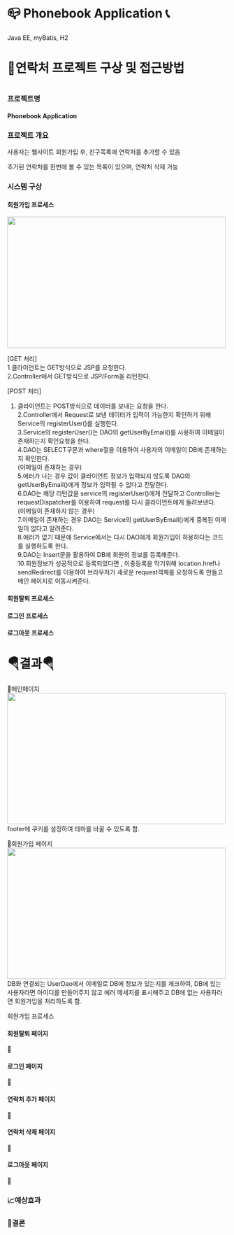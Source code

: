 # 📪  Phonebook Application 📞
<p>Java EE, myBatis, H2 </p>

<h1>💭연락처 프로젝트 구상 및 접근방법<h1>

<h3>프로젝트명</h3>
 
<h4>Phonebook Application</h4>

<h3>프로젝트 개요</h3>
<p>사용자는 웹사이트 회원가입 후, 친구목록에 연락처를 추가할 수 있음</p>
<p>추가된 연락처를 한번에 볼 수 있는 목록이 있으며, 연락처 삭제 가능</p>

<h3>시스템 구상</h3>
<h4>회원가입 프로세스</h4>
<img src="https://user-images.githubusercontent.com/126591306/234473604-836e73c1-767a-4a17-84a5-e87f0d337cbe.png" width="500" height="300"/>
 
 [GET 처리] <br/>
1.클라이언트는 GET방식으로 JSP를 요청한다.<br/>
2.Controller에서 GET방식으로 JSP/Form을 리턴한다.<br/>
 
 [POST 처리]<br/>
1. 클라이언트는 POST방식으로 데이터를 보내는 요청을 한다.<br/>
2.Controller에서 Request로 보낸 데이터가 입력이 가능한지 확인하기 위해 Service의 registerUser()를 실행한다.<br/>
3.Service의 registerUser()는 DAO의 getUserByEmail()를 사용하여 이메일이 존재하는지 확인요청을 한다. <br/>
4.DAO는 SELECT구문과 where절을 이용하여 사용자의 이메일이 DB에 존재하는지 확인한다.<br/>
 (이메일이 존재하는 경우)<br/>
5.에러가 나는 경우 값이 클라이언트 정보가 입력되지 않도록 DAO의  getUserByEmail()에게 정보가 입력될 수 없다고 전달한다.<br/>
6.DAO는 해당 리턴값을 service의 registerUser()에게 전달하고 Controller는 requestDispatcher를 이용하여 request를 다시 클라이언트에게 돌려보낸다.<br/>
 (이메일이 존재하지 않는 경우)<br/>
 7.이메일이 존재하는 경우 DAO는 Service의 getUserByEmail()에게 중복된 이메일이 없다고 알려준다.<br/>
 8.에러가 없기 때문에 Service에서는 다시 DAO에게 회원가입이 허용하다는 코드를 실행하도록 한다.<br/>
 9.DAO는 Insert문을 활용하여 DB에 회원의 정보를 등록해준다.<br/>
 10.회원정보가 성공적으로 등록되었다면 , 이중등록을 막기위해 location.href나 sendRedirect를 이용하여 브라우저가 새로운 request객체를 요청하도록 만들고 메인 페이지로 이동시켜준다. <br/>
 
 
 

<h4>회원탈퇴  프로세스</h4>
<h4>로그인 프로세스</h4>

<h4>로그아웃 프로세스</h4>

<h1>🪂결과🪂</h1>

 🔗메인페이지 <br/>
<img src="https://user-images.githubusercontent.com/126591306/233263179-b08d4a63-6a75-4a54-b96a-0555ee69b0c2.png" width="500" height="300"/> <br/>
 footer에 쿠키를 설정하여 테마를 바꿀 수 있도록 함.<br/>
 
🔗회원가입 페이지<br/>
 <img src="https://user-images.githubusercontent.com/126591306/233263215-aaa1f1af-1b3b-4122-96ce-05edb6ac4921.png" width="500" height="300"/> <br/>
DB와 연결되는 UserDao에서 이메일로 DB에 정보가 있는지를 체크하여, DB에  있는 사용자라면 아이디를 만들어주지 않고 에러 메세지를 표시해주고 DB에 없는 사용자라면 회원가입을 처리하도록 함.<br/>
 
회원가입 프로세스 
 


<h4>회원탈퇴 페이지</h4>
🔗

<h4>로그인 페이지</h4>
🔗

<h4>연락처 추가 페이지</h4>
🔗

<h4>연락처 삭제 페이지</h4>
🔗

<h4>로그아웃 페이지</h4>
🔗



<h3>📈예상효과</h3>

  
  
<h3>🚨결론</h3>




